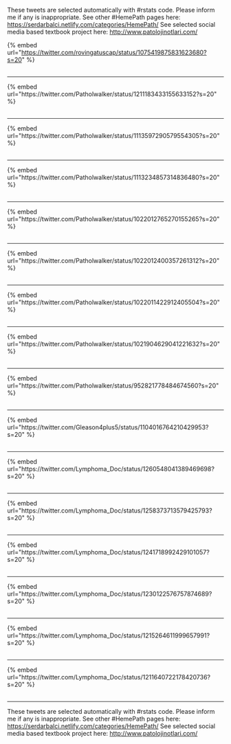 

These tweets are selected automatically with #rstats code. Please inform me if any is inappropriate.
See other #HemePath pages here: https://serdarbalci.netlify.com/categories/HemePath/ 
See selected social media based textbook project here: http://www.patolojinotlari.com/

{% embed url="https://twitter.com/rovingatuscap/status/1075419875831623680?s=20" %}<br>
<br>
<hr>
{% embed url="https://twitter.com/Patholwalker/status/1211183433155633152?s=20" %}<br>
<br>
<hr>
{% embed url="https://twitter.com/Patholwalker/status/1113597290579554305?s=20" %}<br>
<br>
<hr>
{% embed url="https://twitter.com/Patholwalker/status/1113234857314836480?s=20" %}<br>
<br>
<hr>
{% embed url="https://twitter.com/Patholwalker/status/1022012765270155265?s=20" %}<br>
<br>
<hr>
{% embed url="https://twitter.com/Patholwalker/status/1022012400357261312?s=20" %}<br>
<br>
<hr>
{% embed url="https://twitter.com/Patholwalker/status/1022011422912405504?s=20" %}<br>
<br>
<hr>
{% embed url="https://twitter.com/Patholwalker/status/1021904629041221632?s=20" %}<br>
<br>
<hr>
{% embed url="https://twitter.com/Patholwalker/status/952821778484674560?s=20" %}<br>
<br>
<hr>
{% embed url="https://twitter.com/Gleason4plus5/status/1104016764210429953?s=20" %}<br>
<br>
<hr>
{% embed url="https://twitter.com/Lymphoma_Doc/status/1260548041389469698?s=20" %}<br>
<br>
<hr>
{% embed url="https://twitter.com/Lymphoma_Doc/status/1258373713579425793?s=20" %}<br>
<br>
<hr>
{% embed url="https://twitter.com/Lymphoma_Doc/status/1241718992429101057?s=20" %}<br>
<br>
<hr>
{% embed url="https://twitter.com/Lymphoma_Doc/status/1230122576757874689?s=20" %}<br>
<br>
<hr>
{% embed url="https://twitter.com/Lymphoma_Doc/status/1215264611999657991?s=20" %}<br>
<br>
<hr>
{% embed url="https://twitter.com/Lymphoma_Doc/status/1211640722178420736?s=20" %}<br>
<br>
<hr>


These tweets are selected automatically with #rstats code. Please inform me if any is inappropriate.
See other #HemePath pages here: https://serdarbalci.netlify.com/categories/HemePath/ 
See selected social media based textbook project here: http://www.patolojinotlari.com/

